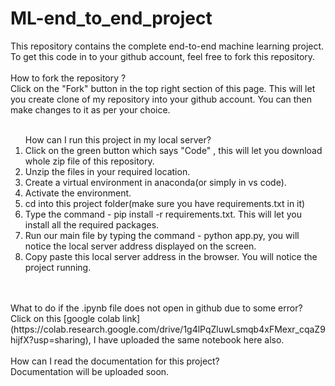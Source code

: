 # ML-end_to_end_project
This repository contains the complete end-to-end machine learning project. <br>
To get this code in to your github account, feel free to fork this repository. <br><br>
How to fork the repository ? <br>
Click on the "Fork" button in the top right section of this page. This will let you create clone of my repository into your github account. You can then make changes to it as per your choice. <br><br>
<ol>How can I run this project in my local server?
<li>Click on the green button which says "Code" , this will let you download whole zip file of this repository.</li>
<li>Unzip the files in your required location.</li>
<li>Create a virtual environment in anaconda(or simply in vs code).</li>
<li>Activate the environment.</li>
<li>cd into this project folder(make sure you have requirements.txt in it)</li>
<li>Type the command - pip install -r requirements.txt. This will let you install all the required packages.</li>
<li>Run our main file by typing the command - python app.py, you will notice the local server address displayed on the screen.</li>
<li>Copy paste this local server address in the browser. You will notice the project running.</li></ol> <br><br>
What to do if the .ipynb file does not open in github due to some error?<br>
Click on this [google colab link](https://colab.research.google.com/drive/1g4lPqZluwLsmqb4xFMexr_cqaZ9hijfX?usp=sharing), I have uploaded the same notebook here also.<br><br>
How can I read the documentation for this project?<br>
Documentation will be uploaded soon.<br><br>


